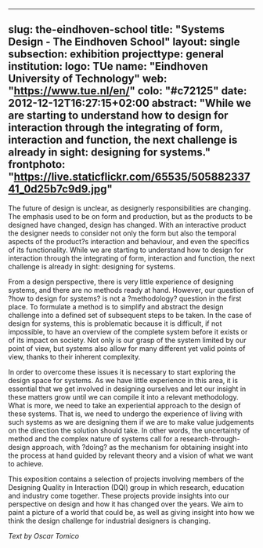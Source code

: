 
---
slug: the-eindhoven-school
title: "Systems Design - The Eindhoven School"
layout: single
subsection: exhibition
projecttype: general
institution:
    logo: TUe
    name: "Eindhoven University of Technology"
    web: "https://www.tue.nl/en/"
    colo: "#c72125"
date: 2012-12-12T16:27:15+02:00
abstract: "While we are starting to understand how to design for interaction through the integrating of form, interaction and function, the next challenge is already in sight: designing for systems."
frontphoto: "https://live.staticflickr.com/65535/50588233741_0d25b7c9d9.jpg"
---

The future of design is unclear, as designerly responsibilities are changing. The emphasis used to be on form and production, but as the products to be designed have changed, design has changed. With an interactive product the designer needs to consider not only the form but also the temporal aspects of the product?s interaction and behaviour, and even the specifics of its functionality. While we are starting to understand how to design for interaction through the integrating of form, interaction and function, the next challenge is already in sight: designing for systems.

From a design perspective, there is very little experience of designing systems, and there are no methods ready at hand. However, our question of ?how to design for systems? is not a ?methodology? question in the first place. To formulate a method is to simplify and abstract the design challenge into a defined set of subsequent steps to be taken. In the case of design for systems, this is problematic because it is difficult, if not impossible, to have an overview of the complete system before it exists or of its impact on society. Not only is our grasp of the system limited by our point of view, but systems also allow for many different yet valid points of view, thanks to their inherent complexity.

In order to overcome these issues it is necessary to start exploring the design space for systems. As we have little experience in this area, it is essential that we get involved in designing ourselves and let our insight in these matters grow until we can compile it into a relevant methodology. What is more, we need to take an experiential approach to the design of these systems. That is, we need to undergo the experience of living with such systems as we are designing them if we are to make value judgements on the direction the solution should take. In other words, the uncertainty of method and the complex nature of systems call for a research-through-design approach, with ?doing? as the mechanism for obtaining insight into the process at hand guided by relevant theory and a vision of what we want to achieve.

This exposition contains a selection of projects involving members of the Designing Quality in Interaction (DQI) group in which research, education and industry come together. These projects provide insights into our perspective on design and how it has changed over the years. We aim to paint a picture of a world that could be, as well as giving insight into how we think the design challenge for industrial designers is changing.

*Text by Oscar Tomico*